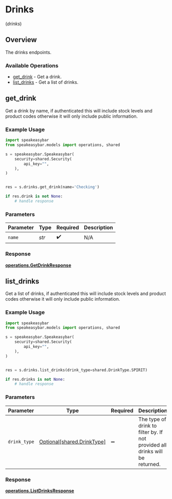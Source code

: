 # Drinks
(*drinks*)

## Overview

The drinks endpoints.

### Available Operations

* [get_drink](#get_drink) - Get a drink.
* [list_drinks](#list_drinks) - Get a list of drinks.

## get_drink

Get a drink by name, if authenticated this will include stock levels and product codes otherwise it will only include public information.

### Example Usage

```python
import speakeasybar
from speakeasybar.models import operations, shared

s = speakeasybar.Speakeasybar(
    security=shared.Security(
        api_key="",
    ),
)


res = s.drinks.get_drink(name='Checking')

if res.drink is not None:
    # handle response
```

### Parameters

| Parameter          | Type               | Required           | Description        |
| ------------------ | ------------------ | ------------------ | ------------------ |
| `name`             | *str*              | :heavy_check_mark: | N/A                |


### Response

**[operations.GetDrinkResponse](../../models/operations/getdrinkresponse.md)**


## list_drinks

Get a list of drinks, if authenticated this will include stock levels and product codes otherwise it will only include public information.

### Example Usage

```python
import speakeasybar
from speakeasybar.models import operations, shared

s = speakeasybar.Speakeasybar(
    security=shared.Security(
        api_key="",
    ),
)


res = s.drinks.list_drinks(drink_type=shared.DrinkType.SPIRIT)

if res.drinks is not None:
    # handle response
```

### Parameters

| Parameter                                                                    | Type                                                                         | Required                                                                     | Description                                                                  |
| ---------------------------------------------------------------------------- | ---------------------------------------------------------------------------- | ---------------------------------------------------------------------------- | ---------------------------------------------------------------------------- |
| `drink_type`                                                                 | [Optional[shared.DrinkType]](../../models/shared/drinktype.md)               | :heavy_minus_sign:                                                           | The type of drink to filter by. If not provided all drinks will be returned. |


### Response

**[operations.ListDrinksResponse](../../models/operations/listdrinksresponse.md)**

